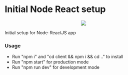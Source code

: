 # Initial Node React setup
<p align="center"><a href="https://github.com/stickmeo/initial-node-react-setup" target="_blank">
    <img src="https://techmaster.vn/fileman/Uploads/users/188/react_and_nodejs.jpeg">
</a></p>

Initial setup for Node-ReactJS app

### Usage

- Run "npm i" and "cd client && npm i && cd .." to install
- Run "npm start" for production mode
- Run "npm run dev" for development mode
